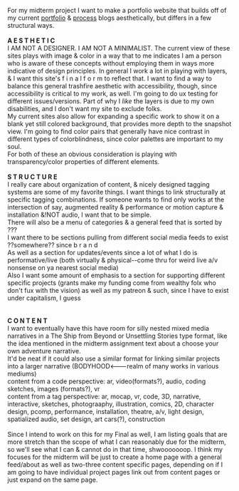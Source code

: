 For my midterm project I want to make a portfolio website that builds off of my current <a href="https://tinylionroars.tumblr.com/art">portfolio</a> & <a href="https://tinylionprototypes.tumblr.com">process</a> blogs aesthetically, but differs in a few structural ways.
      <br> <br>
      <b>A E S T H E T I C</b> <br>
				I AM NOT A DESIGNER. I AM NOT A MINIMALIST. The current view of these sites plays with image & color in a way that to me indicates I am a person who is aware of these concepts without employing them in ways more indicative of design principles. In general I work a lot in playing with layers, & I want this site's f i n a l f o r m to reflect that. I want to find a way to balance this general trashfire aesthetic with accessibility, though, since accessibility is critical to my work, as well. I'm going to do ux testing for different issues/versions. Part of why I <i>like</i> the layers is due to my own disabilities, and I don't want my site to exclude folks. <br>
      				My current sites also allow for expanding a specific work to show it on a blank yet still colored background, that provides more depth to the snapshot view. I'm going to find color pairs that generally have nice contrast in different types of colorblindness, since color palettes are important to my soul. <br>
      				For both of these an obvious consideration is playing with transparency/color properties of different elements.
      <br><br>
      <b>S T R U C T U R E</b> <br>
			I really care about organization of content, & nicely designed tagging systems are some of my favorite things. I want things to link structurally at specific tagging combinations. If someone wants to find only works at the intersection of say, augmented reality & performance or motion capture & installation &!NOT audio, I want that to be simple. <br>
      			There will also be a menu of categories & a general feed that is sorted by ??? <br>
      			I want there to be sections pulling from different social media feeds to exist ??somewhere?? since b r a n d <br>
      			As well as a section for updates/events since a lot of what I do is performative/live (both virtually & physical--come thru for weird live a/v nonsense on ya nearest social media) <br>
      			Also I want some amount of emphasis to a section for supporting different specific projects (grants make my funding come from wealthy folx who don't fux with the vision) as well as my patreon & such, since I have to exist under capitalism, I guess <br>
      <br><br>
      <b>C O N T E N T</b> <br>	
			I want to eventually have this have room for silly nested mixed media narratives in a The Ship from Beyond or Unsettling Stories type format, like the idea mentioned in the midterm assignment text about a choose your own adventure narrative. <br>
			It'd be neat if it could also use a similar format for linking similar projects into a larger narrative (BODYHOOD<---realm of many works in various mediums) <br>
			content from a code perspective: ar, video(formats?), audio, coding sketches, images (formats?), vr <br>
			content from a tag  perspective: ar, mocap, vr, code, 3D, narrative, interactive, sketches, photograaphy, illustration, comics, 2D, character design, pcomp, performance, installation, theatre, a/v, light design, spatialized audio, set design, art cars(?), construction
      <br><br>
      Since I intend to work on this for my Final as well, I am listing goals that are more stretch than the scope of what I can reasonably due for the midterm, so we'll see what I can & cannot do in that time, shwooooooop. I think my focuses for the midterm will be just to create a home page with a general feed/about as well as two-three content specific pages, depending on if I am going to have individual project pages link out from content pages or just expand on the same page.
